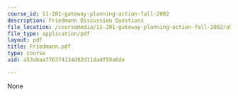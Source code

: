 ```yaml
---
course_id: 11-201-gateway-planning-action-fall-2002
description: Friedmann Discussion Questions
file_location: /coursemedia/11-201-gateway-planning-action-fall-2002/a53abaa776374134d82d11dadf59a6de_Friedmann.pdf
file_type: application/pdf
layout: pdf
title: Friedmann.pdf
type: course
uid: a53abaa776374134d82d11dadf59a6de

---
```

None
